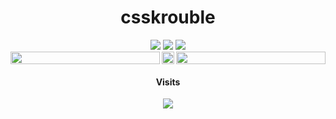 <h1 align="center">csskrouble</h1>

<div align="center">
  <img src="https://img.shields.io/badge/TypeScript-000000?style=for-the-badge&logo=TypeScript&logoColor=white"/> <img src="https://img.shields.io/badge/Lua-000000?style=for-the-badge&logo=Lua&logoColor=white"/> <img src="https://img.shields.io/badge/Kotlin-000000?style=for-the-badge&logo=Kotlin&logoColor=white"/>
  
  <div style="display: flex; flex-direction: row; justify-content: space-evenly;">
  <img width="100%" align="left" height="100%" src="https://wakatime.com/share/@52401d66-a497-4262-ae60-c0a683a7dde3/28b3eb65-14e6-4f0e-ab73-9b2f8b6fdd63.svg"/> <a href="https://v-rp.pl"><img width="100%" height="100%" src="https://panels.twitch.tv/panel-125233800-image-2e5edc47-b78d-4955-83e6-a47270b87ad1"/></a> <img width="100%" align="right" height="100%" src="https://wakatime.com/share/@52401d66-a497-4262-ae60-c0a683a7dde3/6d97d765-dc5f-4d5f-ba8b-820085b3dd67.svg"/>
  </div>
  
  #### Visits
  <img src="https://profile-counter.glitch.me/csskroubledev/count.svg"/>
</div>
